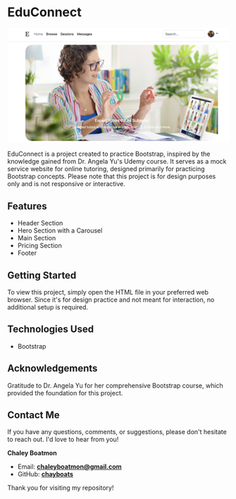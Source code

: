 # EduConnect
![Educonnect](educonnect.png)

EduConnect is a project created to practice Bootstrap, inspired by the knowledge gained from Dr. Angela Yu's Udemy course. It serves as a mock service website for online tutoring, designed primarily for practicing Bootstrap concepts. Please note that this project is for design purposes only and is not responsive or interactive.

## Features

- Header Section
- Hero Section with a Carousel
- Main Section
- Pricing Section
- Footer

## Getting Started

To view this project, simply open the HTML file in your preferred web browser. Since it's for design practice and not meant for interaction, no additional setup is required.

## Technologies Used

- Bootstrap

## Acknowledgements

Gratitude to Dr. Angela Yu for her comprehensive Bootstrap course, which provided the foundation for this project.

## Contact Me
If you have any questions, comments, or suggestions, please don't hesitate to reach out. I'd love to hear from you!

**Chaley Boatmon**
- Email: **<u>chaleyboatmon@gmail.com</u>**
- GitHub: [<u>**chayboats**</u>](https://github.com/chayboats)
  
Thank you for visiting my repository!